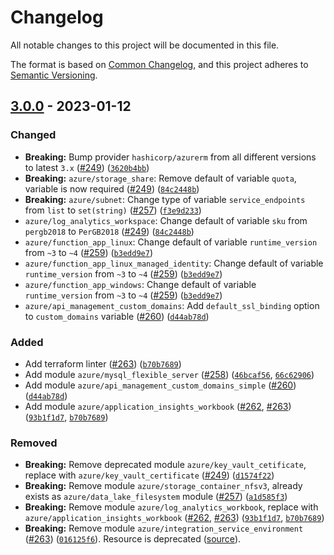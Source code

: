 # Changelog

All notable changes to this project will be documented in this file.

The format is based on [Common Changelog](https://common-changelog.org),
and this project adheres to [Semantic Versioning](https://semver.org/spec/v2.0.0.html).

## [3.0.0] - 2023-01-12

### Changed

- **Breaking:** Bump provider `hashicorp/azurerm` from all different versions to latest `3.x` ([#249](https://github.com/recognizegroup/terraform/pull/249)) ([`3620b4bb`](https://github.com/recognizegroup/terraform/commit/3620b4bb))
- **Breaking:** `azure/storage_share`: Remove default of variable `quota`, variable is now required ([#249](https://github.com/recognizegroup/terraform/pull/249)) ([`84c2448b`](https://github.com/recognizegroup/terraform/commit/84c2448b))
- **Breaking:** `azure/subnet`: Change type of variable `service_endpoints` from `list` to `set(string)` ([#257](https://github.com/recognizegroup/terraform/pull/257)) ([`f3e9d233`](https://github.com/recognizegroup/terraform/commit/f3e9d233))
- `azure/log_analytics_workspace`: Change default of variable `sku` from `pergb2018` to `PerGB2018` ([#249](https://github.com/recognizegroup/terraform/pull/249)) ([`84c2448b`](https://github.com/recognizegroup/terraform/commit/84c2448b))
- `azure/function_app_linux`: Change default of variable `runtime_version` from `~3` to `~4` ([#259](https://github.com/recognizegroup/terraform/pull/259)) ([`b3edd9e7`](https://github.com/recognizegroup/terraform/commit/b3edd9e7))
- `azure/function_app_linux_managed_identity`: Change default of variable `runtime_version` from `~3` to `~4` ([#259](https://github.com/recognizegroup/terraform/pull/259)) ([`b3edd9e7`](https://github.com/recognizegroup/terraform/commit/b3edd9e7))
- `azure/function_app_windows`: Change default of variable `runtime_version` from `~3` to `~4` ([#259](https://github.com/recognizegroup/terraform/pull/259)) ([`b3edd9e7`](https://github.com/recognizegroup/terraform/commit/b3edd9e7))
- `azure/api_management_custom_domains`: Add `default_ssl_binding` option to `custom_domains` variable ([#260](https://github.com/recognizegroup/terraform/pull/260)) ([`d44ab78d`](https://github.com/recognizegroup/terraform/commit/d44ab78d))

### Added

- Add terraform linter ([#263](https://github.com/recognizegroup/terraform/pull/263)) ([`b70b7689`](https://github.com/recognizegroup/terraform/commit/b70b7689))
- Add module `azure/mysql_flexible_server` ([#258](https://github.com/recognizegroup/terraform/pull/258)) ([`46bcaf56`](https://github.com/recognizegroup/terraform/commit/46bcaf56), [`66c62906`](https://github.com/recognizegroup/terraform/commit/66c62906))
- Add module `azure/api_management_custom_domains_simple` ([#260](https://github.com/recognizegroup/terraform/pull/260)) ([`d44ab78d`](https://github.com/recognizegroup/terraform/commit/d44ab78d))
- Add module `azure/application_insights_workbook` ([#262](https://github.com/recognizegroup/terraform/pull/262), [#263](https://github.com/recognizegroup/terraform/pull/263)) ([`93b1f1d7`](https://github.com/recognizegroup/terraform/commit/93b1f1d7), [`b70b7689`](https://github.com/recognizegroup/terraform/commit/b70b7689))

### Removed

- **Breaking:** Remove deprecated module `azure/key_vault_cetificate`, replace with `azure/key_vault_certificate` ([#249](https://github.com/recognizegroup/terraform/pull/249)) ([`d1574f22`](https://github.com/recognizegroup/terraform/commit/d1574f22))
- **Breaking:** Remove module `azure/storage_container_nfsv3`, already exists as `azure/data_lake_filesystem` module ([#257](https://github.com/recognizegroup/terraform/pull/257)) ([`a1d585f3`](https://github.com/recognizegroup/terraform/commit/a1d585f3))
- **Breaking:** Remove module `azure/log_analytics_workbook`, replace with `azure/application_insights_workbook` ([#262](https://github.com/recognizegroup/terraform/pull/262), [#263](https://github.com/recognizegroup/terraform/pull/263)) ([`93b1f1d7`](https://github.com/recognizegroup/terraform/commit/93b1f1d7), [`b70b7689`](https://github.com/recognizegroup/terraform/commit/b70b7689))
- **Breaking:** Remove module `azure/integration_service_environment` ([#263](https://github.com/recognizegroup/terraform/pull/263)) ([`016125f6`](https://github.com/recognizegroup/terraform/commit/016125f6)). Resource is deprecated ([source](https://registry.terraform.io/providers/hashicorp/azurerm/latest/docs/resources/integration_service_environment)).

[3.0.0]: https://github.com/recognizegroup/terraform/releases/tag/v3.0.0
